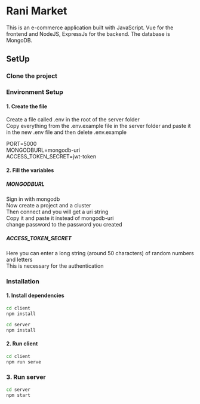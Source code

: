 # Rani Market

This is an e-commerce application built with JavaScript. Vue for the frontend and NodeJS, ExpressJs for the backend. The database is MongoDB.

## SetUp

### Clone the project

### Environment Setup

#### 1. Create the file
Create a file called .env in the root of the server folder<br />
Copy everything from the .env.example file in the server folder and paste it in the new .env file and then delete .env.example

PORT=5000<br />
MONGODBURL=mongodb-uri<br />
ACCESS_TOKEN_SECRET=jwt-token

#### 2. Fill the variables

##### MONGODBURL
Sign in with mongodb<br />
Now create a project and a cluster<br />
Then connect and you will get a uri string<br />
Copy it and paste it instead of mongodb-uri<br />
change password to the password you created

##### ACCESS_TOKEN_SECRET
Here you can enter a long string (around 50 characters) of random numbers and letters<br />
This is necessary for the authentication<br />

### Installation

#### 1. Install dependencies
```bash
cd client
npm install
```
```bash
cd server
npm install
```

#### 2. Run client
```bash
cd client
npm run serve
```

### 3. Run server
```bash
cd server
npm start
```
